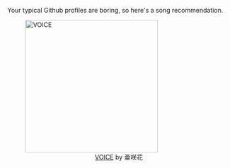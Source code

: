 Your typical Github profiles are boring, so here's a song recommendation.
<figure><img width="300" height="300" src="https://i.scdn.co/image/ab67616d0000b273cca094e29c22c731d1daab01" alt="VOICE" /><figcaption align="center"><a href="https://open.spotify.com/track/75EVzkH8C7Fs2BXpucpvcL" target="_blank">VOICE</a> by 亜咲花</figcaption></figure>
